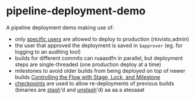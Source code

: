 # pipeline-deployment-demo
A pipeline deployment demo making use of:
- only [specific users](https://jenkins.io/doc/pipeline/steps/pipeline-input-step/#input-wait-for-interactive-input) are allowed to deploy to production (rkivisto,admin)
- the user that approved the deployment is saved in `$approver` (eg. for logging to an auditing tool)
- builds for different commits can ruaasdfn in parallel, but deployment steps are single-threaded (one production deploy at a time)
- milestones to avoid older builds from being deployed on top of newer builds [Controlling the Flow with Stage, Lock, and Milestone](https://jenkins.io/blog/2016/10/16/stage-lock-milestone/)
- [checkpoints](https://www.cloudbees.com/products/cloudbees-jenkins-platform/enterprise-edition/features/checkpoints-plugin) are used to allow re-deployments of previous builds (binaries are [stash](https://jenkins.io/doc/pipeline/steps/workflow-basic-steps/#code-stash-code-stash-some-files-to-be-used-later-in-the-build)'d and [unstash](https://jenkins.io/doc/pipeline/steps/workflow-basic-staaeps/#code-unstash-code-restore-files-previously-stashed)'d)
aa
aa
a
atesaaat
